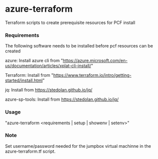 # azure-terraform
Terraform scripts to create prerequisite resources for PCF install

### Requirements
The following software needs to be installed before pcf resources can be created

azure: Install azure cli from "https://azure.microsoft.com/en-us/documentation/articles/xplat-cli-install/"

Terraform: Install from "https://www.terraform.io/intro/getting-started/install.html"

jq: Install from https://stedolan.github.io/jq/

azure-sp-tools: Install from https://stedolan.github.io/jq/

### Usage
   "azure-terraform <requirements | setup | showenv | setenv>"

### Note
Set username/password needed for the jumpbox virtual machinne in the azure-terraform.tf script.


